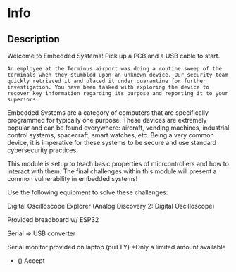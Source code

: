 # Info

## Description

Welcome to Embedded Systems! Pick up a PCB and a USB cable to start.

```An employee at the Terminus airport was doing a routine sweep of the terminals when they stumbled upon an unknown device. Our security team quickly retrieved it and placed it under quarantine for further investigation. You have been tasked with exploring the device to recover key information regarding its purpose and reporting it to your superiors.```

Embedded Systems are a category of computers that are specifically programmed for typically one purpose. These devices are extremely popular and can be found everywhere: aircraft, vending machines, industrial control systems, spacecraft, smart watches, etc. Being a very common device, it is imperative for these systems to be secure and use standard cybersecurity practices.

This module is setup to teach basic properties of micrcontrollers and how to interact with them. The final challenges within this module will present a common vulnerability in embedded systems! 

Use the following equipment to solve these challenges:
Digital Oscilloscope Explorer (Analog Discovery 2: Digital Oscilloscope)
Provided breadboard w/ ESP32
Serial => USB converter
Serial monitor provided on laptop (puTTY)  *Only a limited amount available

* () Accept

